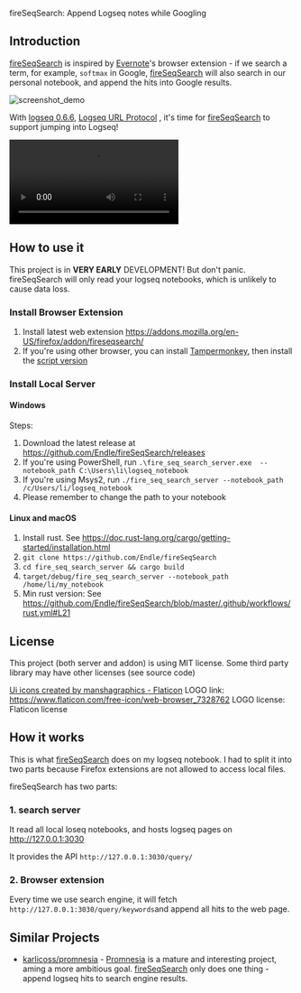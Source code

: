 fireSeqSearch: Append Logseq notes while Googling

Introduction
--------
[fireSeqSearch](https://github.com/Endle/fireSeqSearch) is inspired by [Evernote](https://evernote.com)'s browser extension - if we search a term, for example, `softmax` in Google, [fireSeqSearch](https://github.com/Endle/fireSeqSearch) will also search in our personal notebook, and append the hits into Google results.


![screenshot_demo](https://user-images.githubusercontent.com/3221521/168455027-965da612-b783-4d92-83e2-4cd7b4830a43.png)


With [logseq 0.6.6](https://discuss.logseq.com/t/done-deep-linking-or-url-scheme-allow-linking-to-logseq-pages-from-outside-the-app/3146/26?u=endle), [Logseq URL Protocol](http://discordapp.com/channels/725182569297215569/756886540038438992/965024044183339088) ,  it's time for [fireSeqSearch](https://github.com/Endle/fireSeqSearch) to support jumping into Logseq!


<video src="https://user-images.githubusercontent.com/3221521/168455012-e1183f62-4682-4230-84e7-8a461d8985a0.mp4"></video>







How to use it
------------------
This project is in **VERY EARLY** DEVELOPMENT! But don't panic. fireSeqSearch will only read your logseq notebooks, which is unlikely to cause data loss.

### Install Browser Extension  
1. Install latest web extension <https://addons.mozilla.org/en-US/firefox/addon/fireseqsearch/>   
2. If you're using other browser, you can install [Tampermonkey](https://www.tampermonkey.net/), then install the [script version](https://github.com/Endle/fireSeqSearch/raw/master/fireSeqSearch_addon/monkeyscript.user.js)

### Install Local Server

#### Windows
Steps:  
1. Download the latest release at <https://github.com/Endle/fireSeqSearch/releases>
2. If you're using PowerShell, run `.\fire_seq_search_server.exe  --notebook_path C:\Users\li\logseq_notebook`
3. If you're using Msys2, run `./fire_seq_search_server --notebook_path /c/Users/li/logseq_notebook`
4. Please remember to change the path to your notebook

#### Linux and macOS
1. Install rust. See https://doc.rust-lang.org/cargo/getting-started/installation.html
2. `git clone https://github.com/Endle/fireSeqSearch`
3. `cd fire_seq_search_server && cargo build`
4. `target/debug/fire_seq_search_server --notebook_path /home/li/my_notebook`
5. Min rust version: See https://github.com/Endle/fireSeqSearch/blob/master/.github/workflows/rust.yml#L21

License
----------------
This project (both server and addon) is using MIT license. Some third party library may have other licenses (see source code)


<a href="https://www.flaticon.com/free-icons/ui" title="ui icons">Ui icons created by manshagraphics - Flaticon</a> 
LOGO link: <https://www.flaticon.com/free-icon/web-browser_7328762>
LOGO license: Flaticon license

How it works
---------
This is what [fireSeqSearch](https://github.com/Endle/fireSeqSearch) does on my logseq notebook. I had to split it into two parts because Firefox extensions are not allowed to access local files.

fireSeqSearch has two parts:

### 1. search server
It read all local loseq notebooks, and hosts logseq pages on http://127.0.0.1:3030

It provides the API `http://127.0.0.1:3030/query/`


### 2. Browser extension
Every time we use search engine, it will fetch `http://127.0.0.1:3030/query/keywords`and append all hits to the web page.


Similar Projects
--------------
* [karlicoss/promnesia](https://github.com/karlicoss/promnesia)  - [Promnesia](https://github.com/karlicoss/promnesia) is a mature and interesting project, aming a more ambitious goal. [fireSeqSearch](https://github.com/Endle/fireSeqSearch) only does one thing - append logseq hits to search engine results.
